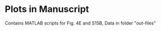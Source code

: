 # Plots in Manuscript



Contains MATLAB scripts for Fig. 4E and S15B, 
Data in folder "out-files"

